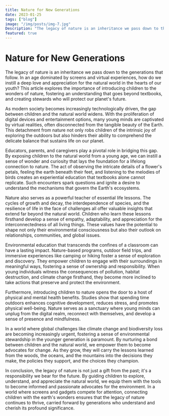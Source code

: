 ```yaml
---
title: Nature for New Generations
date: 2023-01-25
tags: ["blog"]
image: "/img/posts/img-7.jpg"
Description: "The legacy of nature is an inheritance we pass down to the generations that follow. In an age dominated by screens and virtual experiences, how do we instill a deep love and appreciation for the natural world in the hearts of our youth? This article explores the importance of introducing children to the wonders of nature, fostering an understanding that goes beyond textbooks and creating stewards who will protect our planet's future."
featured: true
---
```


# Nature for New Generations

The legacy of nature is an inheritance we pass down to the generations that follow. In an age dominated by screens and virtual experiences, how do we instill a deep love and appreciation for the natural world in the hearts of our youth? This article explores the importance of introducing children to the wonders of nature, fostering an understanding that goes beyond textbooks, and creating stewards who will protect our planet's future.

As modern society becomes increasingly technologically driven, the gap between children and the natural world widens. With the proliferation of digital devices and entertainment options, many young minds are captivated by virtual realities, often disconnected from the tangible beauty of the Earth. This detachment from nature not only robs children of the intrinsic joy of exploring the outdoors but also hinders their ability to comprehend the delicate balance that sustains life on our planet.

Educators, parents, and caregivers play a pivotal role in bridging this gap. By exposing children to the natural world from a young age, we can instill a sense of wonder and curiosity that lays the foundation for a lifelong connection to nature. The act of observing the intricate details of a flower's petals, feeling the earth beneath their feet, and listening to the melodies of birds creates an experiential education that textbooks alone cannot replicate. Such encounters spark questions and ignite a desire to understand the mechanisms that govern the Earth's ecosystems.

Nature also serves as a powerful teacher of essential life lessons. The cycles of growth and decay, the interdependence of species, and the resilience of life in the face of challenges all offer valuable insights that extend far beyond the natural world. Children who learn these lessons firsthand develop a sense of empathy, adaptability, and appreciation for the interconnectedness of all living things. These values have the potential to shape not only their environmental consciousness but also their outlook on relationships, communities, and global issues.

Environmental education that transcends the confines of a classroom can have a lasting impact. Nature-based programs, outdoor field trips, and immersive experiences like camping or hiking foster a sense of exploration and discovery. They empower children to engage with their surroundings in meaningful ways, fostering a sense of ownership and responsibility. When young individuals witness the consequences of pollution, habitat destruction, and climate change firsthand, they become more inclined to take actions that preserve and protect the environment.

Furthermore, introducing children to nature opens the door to a host of physical and mental health benefits. Studies show that spending time outdoors enhances cognitive development, reduces stress, and promotes physical well-being. Nature serves as a sanctuary where young minds can unplug from the digital realm, reconnect with themselves, and develop a sense of presence and mindfulness.

In a world where global challenges like climate change and biodiversity loss are becoming increasingly urgent, fostering a sense of environmental stewardship in the younger generation is paramount. By nurturing a bond between children and the natural world, we empower them to become advocates for change. As they grow, they will carry the lessons learned from the woods, the oceans, and the mountains into the decisions they make, the policies they support, and the choices they champion.

In conclusion, the legacy of nature is not just a gift from the past; it's a responsibility we bear for the future. By guiding children to explore, understand, and appreciate the natural world, we equip them with the tools to become informed and passionate advocates for the environment. In a world where screens and gadgets compete for attention, connecting children with the earth's wonders ensures that the legacy of nature continues to thrive, carried forward by generations who understand and cherish its profound significance.